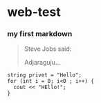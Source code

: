 # web-test
### my first markdown

> Steve Jobs said:
>
> Adjaraguju...

```
string privet = "Hello";
for (int i = 0; i<0 ; i++) {
  cout << "HEllo!";
}
```
